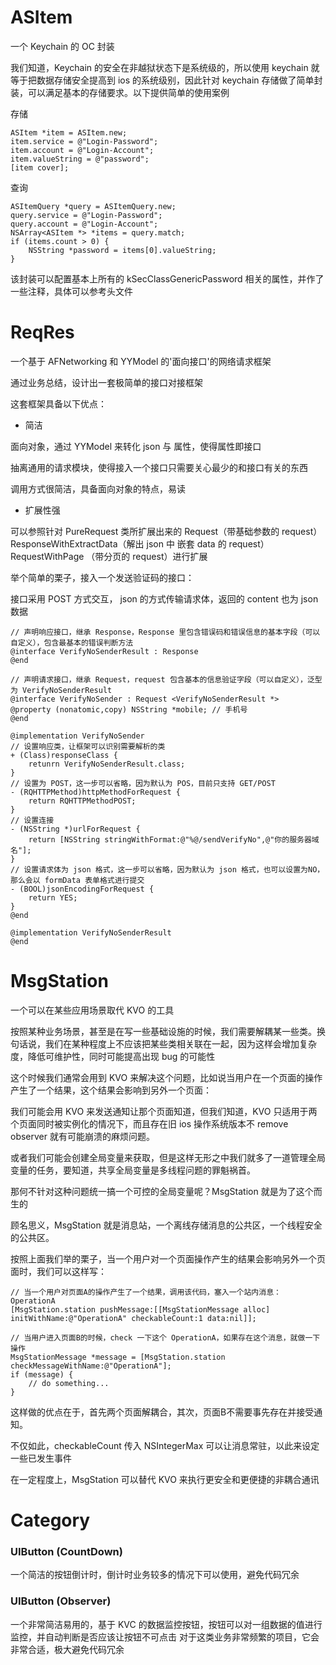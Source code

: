 # ASItem
一个 Keychain 的 OC 封装

我们知道，Keychain 的安全在非越狱状态下是系统级的，所以使用 keychain 就等于把数据存储安全提高到 ios 的系统级别，因此针对 keychain 存储做了简单封装，可以满足基本的存储要求。以下提供简单的使用案例

存储
```objc
ASItem *item = ASItem.new;
item.service = @"Login-Password";
item.account = @"Login-Account";
item.valueString = @"password";
[item cover];
```

查询
```objc
ASItemQuery *query = ASItemQuery.new;
query.service = @"Login-Password";
query.account = @"Login-Account";
NSArray<ASItem *> *items = query.match;
if (items.count > 0) {
    NSString *password = items[0].valueString;
}
```

该封装可以配置基本上所有的 kSecClassGenericPassword 相关的属性，并作了一些注释，具体可以参考头文件

# ReqRes
一个基于 AFNetworking 和 YYModel 的'面向接口'的网络请求框架

通过业务总结，设计出一套极简单的接口对接框架

这套框架具备以下优点：

- 简洁

面向对象，通过 YYModel 来转化 json 与 属性，使得属性即接口

抽离通用的请求模块，使得接入一个接口只需要关心最少的和接口有关的东西

调用方式很简洁，具备面向对象的特点，易读

- 扩展性强

可以参照针对 PureRequest 类所扩展出来的 Request（带基础参数的 request） ResponseWithExtractData（解出 json 中 嵌套 data 的 request） RequestWithPage （带分页的 request）进行扩展

举个简单的栗子，接入一个发送验证码的接口：

接口采用 POST 方式交互， json 的方式传输请求体，返回的 content 也为 json 数据

```objc
// 声明响应接口，继承 Response，Response 里包含错误码和错误信息的基本字段（可以自定义），包含最基本的错误判断方法
@interface VerifyNoSenderResult : Response
@end

// 声明请求接口，继承 Request，request 包含基本的信息验证字段（可以自定义），泛型为 VerifyNoSenderResult
@interface VerifyNoSender : Request <VerifyNoSenderResult *>
@property (nonatomic,copy) NSString *mobile; // 手机号
@end
```

```objc
@implementation VerifyNoSender
// 设置响应类，让框架可以识别需要解析的类
+ (Class)responseClass {
    retunrn VerifyNoSenderResult.class;
}
// 设置为 POST，这一步可以省略，因为默认为 POS，目前只支持 GET/POST
- (RQHTTPMethod)httpMethodForRequest {
    return RQHTTPMethodPOST;
}
// 设置连接
- (NSString *)urlForRequest {
    return [NSString stringWithFormat:@"%@/sendVerifyNo",@"你的服务器域名"];
}
// 设置请求体为 json 格式，这一步可以省略，因为默认为 json 格式，也可以设置为NO，那么会以 formData 表单格式进行提交
- (BOOL)jsonEncodingForRequest {
    return YES;
}
@end

@implementation VerifyNoSenderResult
@end
```

# MsgStation
一个可以在某些应用场景取代 KVO 的工具

按照某种业务场景，甚至是在写一些基础设施的时候，我们需要解耦某一些类。换句话说，我们在某种程度上不应该把某些类相关联在一起，因为这样会增加复杂度，降低可维护性，同时可能提高出现 bug 的可能性

这个时候我们通常会用到 KVO 来解决这个问题，比如说当用户在一个页面的操作产生了一个结果，这个结果会影响到另外一个页面：

我们可能会用 KVO 来发送通知让那个页面知道，但我们知道，KVO 只适用于两个页面同时被实例化的情况下，而且存在旧 ios 操作系统版本不 remove observer 就有可能崩溃的麻烦问题。

或者我们可能会创建全局变量来获取，但是这样无形之中我们就多了一道管理全局变量的任务，要知道，共享全局变量是多线程问题的罪魁祸首。

那何不针对这种问题统一搞一个可控的全局变量呢？MsgStation 就是为了这个而生的

顾名思义，MsgStation 就是消息站，一个离线存储消息的公共区，一个线程安全的公共区。

按照上面我们举的栗子，当一个用户对一个页面操作产生的结果会影响另外一个页面时，我们可以这样写：

```objc
// 当一个用户对页面A的操作产生了一个结果，调用该代码，塞入一个站内消息：OperationA
[MsgStation.station pushMessage:[[MsgStationMessage alloc] initWithName:@"OperationA" checkableCount:1 data:nil]];
```

```objc
// 当用户进入页面B的时候，check 一下这个 OperationA，如果存在这个消息，就做一下操作
MsgStationMessage *message = [MsgStation.station checkMessageWithName:@"OperationA"];
if (message) {
    // do something...
}
```

这样做的优点在于，首先两个页面解耦合，其次，页面B不需要事先存在并接受通知。

不仅如此，checkableCount 传入 NSIntegerMax 可以让消息常驻，以此来设定一些已发生事件

在一定程度上，MsgStation 可以替代 KVO 来执行更安全和更便捷的非耦合通讯

# Category

### UIButton (CountDown)
一个简洁的按钮倒计时，倒计时业务较多的情况下可以使用，避免代码冗余

### UIButton (Observer)
一个非常简洁易用的，基于 KVC 的数据监控按钮，按钮可以对一组数据的值进行监控，并自动判断是否应该让按钮不可点击
对于这类业务非常频繁的项目，它会非常合适，极大避免代码冗余

